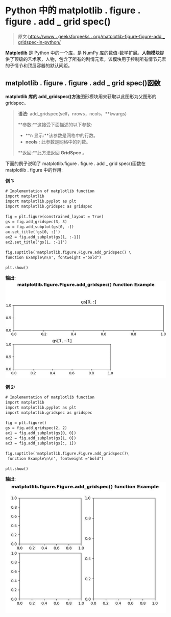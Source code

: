 # Python 中的 matplotlib . figure . figure . add _ grid spec()

> 原文:[https://www . geeksforgeeks . org/matplotlib-figure-figure-add _ gridspec-in-python/](https://www.geeksforgeeks.org/matplotlib-figure-figure-add_gridspec-in-python/)

**[Matplotlib](https://www.geeksforgeeks.org/python-introduction-matplotlib/)** 是 Python 中的一个库，是 NumPy 库的数值-数学扩展。**人物模块**提供了顶级的艺术家，人物，包含了所有的剧情元素。该模块用于控制所有情节元素的子情节和顶层容器的默认间距。

## matplotlib . figure . figure . add _ grid spec()函数

**matplotlib 库的 add_gridspec()方法**图形模块用来获取以此图形为父图形的 gridspec。

> **语法:** add_gridspec(self，nrows，ncols，**kwargs)
> 
> **参数:**这接受下面描述的以下参数:
> 
> *   **n 显示:**该参数是网格中的行数。
> *   **ncols :** 此参数是网格中的列数。
> 
> **返回:**此方法返回 **GridSpec** 。

下面的例子说明了 matplotlib.figure . figure . add _ grid spec()函数在 matplotlib . figure 中的作用:

**例 1:**

```
# Implementation of matplotlib function
import matplotlib
import matplotlib.pyplot as plt
import matplotlib.gridspec as gridspec

fig = plt.figure(constrained_layout = True)
gs = fig.add_gridspec(3, 3)
ax = fig.add_subplot(gs[0, :])
ax.set_title('gs[0, :]')
ax2 = fig.add_subplot(gs[1, :-1])
ax2.set_title('gs[1, :-1]')

fig.suptitle('matplotlib.figure.Figure.add_gridspec() \
function Example\n\n', fontweight ="bold")

plt.show()
```

**输出:**
![](img/866f04240eeea79dae078be89cd74ee2.png)

**例 2:**

```
# Implementation of matplotlib function
import matplotlib
import matplotlib.pyplot as plt
import matplotlib.gridspec as gridspec

fig = plt.figure()
gs = fig.add_gridspec(2, 2)
ax1 = fig.add_subplot(gs[0, 0])
ax2 = fig.add_subplot(gs[1, 0])
ax3 = fig.add_subplot(gs[:, 1])

fig.suptitle('matplotlib.figure.Figure.add_gridspec()\
 function Example\n\n', fontweight ="bold")

plt.show()
```

**输出:**
![](img/d6bfc3e028f38838b35548139e3b4b1f.png)